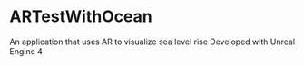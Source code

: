 # ARTestWithOcean

An application that uses AR to visualize sea level rise
Developed with Unreal Engine 4
